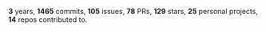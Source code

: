 **3** years, **1465** commits, **105** issues, **78** PRs, **129** stars, **25** personal projects, **14** repos contributed to.
